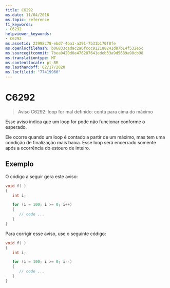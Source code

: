 ```yaml
---
title: C6292
ms.date: 11/04/2016
ms.topic: reference
f1_keywords:
- C6292
helpviewer_keywords:
- C6292
ms.assetid: 23998c78-ebd7-4ba1-a391-7b31b170f8fe
ms.openlocfilehash: b06833cadac2a6fccc912188241d87b14f532e5c
ms.sourcegitcommit: 7bea0420d0e476287641edeb33a9d5689a98cb98
ms.translationtype: MT
ms.contentlocale: pt-BR
ms.lasthandoff: 02/17/2020
ms.locfileid: "77419960"
---
```

# <a name="c6292"></a>C6292

> Aviso C6292: loop for mal definido: conta para cima do máximo

Esse aviso indica que um loop for pode não funcionar conforme o esperado.

Ele ocorre quando um loop é contado a partir de um máximo, mas tem uma condição de finalização mais baixa. Esse loop será encerrado somente após a ocorrência do estouro de inteiro.

## <a name="example"></a>Exemplo

O código a seguir gera este aviso:

```cpp
void f( )
{
   int i;

   for (i = 100; i >= 0; i++)
   {
      // code ...
   }
}
```

Para corrigir esse aviso, use o seguinte código:

```cpp
void f( )
{
   int i;

   for (i = 100; i >= 0; i--)
   {
      // code ...
   }
}
```
